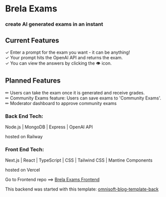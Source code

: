 
<h1>Brela Exams</h1>
<h3>create AI generated exams in an instant</h3>

## Current Features

✓ Enter a prompt for the exam you want - it can be anything!
<br>
✓ Your prompt hits the OpenAI API and returns the exam.
<br>
✓ You can view the answers by clicking the 👁 icon.

## Planned Features

<section width="400px">
✏ Users can take the exam once it is generated and receive grades.
<br>
✏ Community Exams feature: Users can save exams to 'Community Exams'.
  <br>
✏ Moderator dashboard to approve community exams


### Back End Tech:

Node.js  |  MongoDB  |  Express  |  OpenAI API

hosted on Railway

### Front End Tech:

Next.js  |  React  |  TypeScript  |  CSS  |  Tailwind CSS  |  Mantine Components

hosted on Vercel

Go to Frontend repo ==> [Brela Exams Frontend](https://github.com/Brela/brela-exams-front)


This backend was started with this template: <a href="https://github.com/OmiSoftNet/omisoft-blog-template-back?tab=readme-ov-file" target="_blank">omnisoft-blog-template-back</a>
